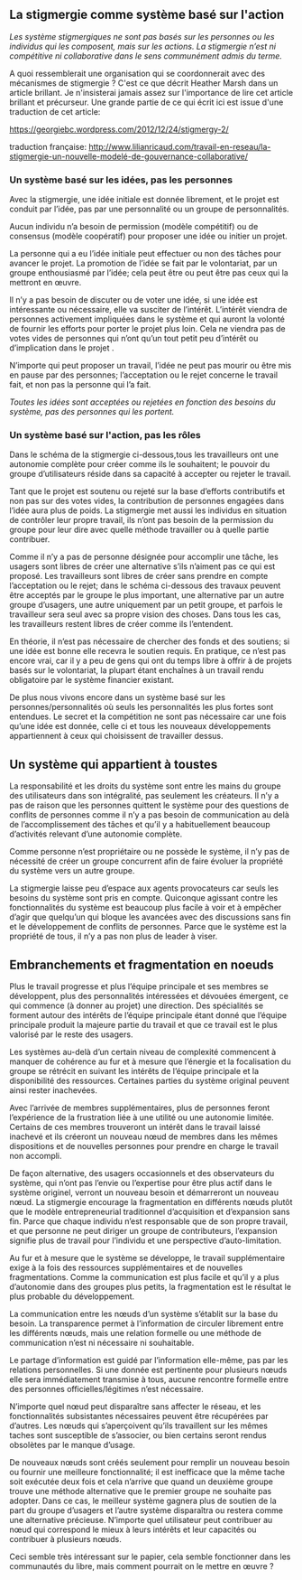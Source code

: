 ## La stigmergie comme système basé sur l'action

*Les système stigmergiques ne sont pas basés sur les personnes ou les individus qui les composent, mais sur les actions. La stigmergie n’est ni compétitive ni collaborative dans le sens communément admis du terme.*

A quoi ressemblerait une organisation qui se coordonnerait avec des mécanismes de stigmergie ? C'est ce que décrit Heather Marsh dans un article brillant. Je n'insisterai jamais assez sur l'importance de lire cet article brillant et précurseur. Une grande partie de ce qui écrit ici est issue d'une traduction de cet article:

https://georgiebc.wordpress.com/2012/12/24/stigmergy-2/

traduction française: http://www.lilianricaud.com/travail-en-reseau/la-stigmergie-un-nouvelle-modelé-de-gouvernance-collaborative/


### Un système basé sur les idées, pas les personnes

Avec la stigmergie, une idée initiale est donnée librement, et le projet est conduit par l’idée, pas par une personnalité ou un groupe de personnalités. 

Aucun individu n’a besoin de permission (modèle compétitif) ou de consensus (modèle coopératif) pour proposer une idée ou initier un projet. 

La personne qui a eu l’idée initiale peut effectuer ou non des tâches pour avancer le projet. La promotion de l’idée se fait par le volontariat, par un groupe enthousiasmé par l’idée; cela peut être ou peut être pas ceux qui la mettront en œuvre. 

Il n’y a pas besoin de discuter ou de voter une idée, si une idée est intéressante ou nécessaire, elle va susciter de l’intérêt. L’intérêt viendra de personnes activement impliquées dans le système et qui auront la volonté de fournir les efforts pour porter le projet plus loin. Cela ne viendra pas de votes vides de personnes qui n’ont qu’un tout petit peu d’intérêt ou d’implication dans le projet . 

N’importe qui peut proposer un travail, l’idée ne peut pas mourir ou être mis en pause par des personnes; l’acceptation ou le rejet concerne le travail fait, et non pas la personne qui l’a fait. 

*Toutes les idées sont acceptées ou rejetées en fonction des besoins du système, pas des personnes qui les portent.*


### Un système basé sur l'action, pas les rôles

Dans le schéma de la stigmergie ci-dessous,tous les travailleurs ont une autonomie complète pour créer comme ils le souhaitent; le pouvoir du groupe d’utilisateurs réside dans sa capacité à accepter ou rejeter le travail.

Tant que le projet est soutenu ou rejeté sur la base d’efforts contributifs et non pas sur des votes vides, la contribution de personnes engagées dans l’idée aura plus de poids. La stigmergie met aussi les individus en situation de contrôler leur propre travail, ils n’ont pas besoin de la permission du groupe pour leur dire avec quelle méthode travailler ou à quelle partie contribuer.

Comme il n’y a pas de personne désignée pour accomplir une tâche, les usagers sont libres de créer une alternative s’ils n’aiment pas ce qui est proposé. Les travailleurs sont libres de créer sans prendre en compte l’acceptation ou le rejet; dans le schéma ci-dessous des travaux peuvent être acceptés par le groupe le plus important, une alternative par un autre groupe d’usagers, une autre uniquement par un petit groupe, et parfois le travailleur sera seul avec sa propre vision des choses. Dans tous les cas, les travailleurs restent libres de créer comme ils l’entendent.

En théorie, il n’est pas nécessaire de chercher des fonds et des soutiens; si une idée est bonne elle recevra le soutien requis. En pratique, ce n’est pas encore vrai, car il y a peu de gens qui ont du temps libre à offrir à de projets basés sur le volontariat, la plupart étant enchaînes à un travail rendu obligatoire par le système financier existant. 

De plus nous vivons encore dans un système basé sur les personnes/personnalités où seuls les personnalités les plus fortes sont entendues. Le secret et la compétition ne sont pas nécessaire car une fois qu’une idée est donnée, celle ci et tous les nouveaux développements appartiennent à ceux qui choisissent de travailler dessus. 

## Un système qui appartient à toustes

La responsabilité et les droits du système sont entre les mains du groupe des utilisateurs dans son intégralité, pas seulement les créateurs. Il n’y a pas de raison que les personnes quittent le système pour des questions de conflits de personnes comme il n’y a pas besoin de communication au delà de l’accomplissement des tâches et qu’il y a habituellement beaucoup d’activités relevant d’une autonomie complète. 

Comme personne n’est propriétaire ou ne possède le système, il n’y pas de nécessité de créer un groupe concurrent afin de faire évoluer la propriété du système vers un autre groupe.

La stigmergie laisse peu d’espace aux agents provocateurs car seuls les besoins du système sont pris en compte. Quiconque agissant contre les fonctionnalités du système est beaucoup plus facile à voir et à empêcher d’agir que quelqu’un qui bloque les avancées avec des discussions sans fin et le développement de conflits de personnes. Parce que le système est la propriété de tous, il n’y a pas non plus de leader à viser.


## Embranchements et fragmentation en noeuds

Plus le travail progresse et plus l’équipe principale et ses membres se développent, plus des personnalités intéressées et dévouées émergent, ce qui commence (à donner au projet) une direction. Des spécialités se forment autour des intérêts de l’équipe principale étant donné que l’équipe principale produit la majeure partie du travail et que ce travail est le plus valorisé par le reste des usagers. 

Les systèmes au-delà d’un certain niveau de complexité commencent à manquer de cohérence au fur et à mesure que l’énergie et la focalisation du groupe se rétrécit en suivant les intérêts de l’équipe principale et la disponibilité des ressources. Certaines parties du système original peuvent ainsi rester inachevées.

Avec l’arrivée de membres supplémentaires, plus de personnes feront l’expérience de la frustration liée à une utilité ou une autonomie limitée. Certains de ces membres trouveront un intérêt dans le travail laissé inachevé et ils créeront un nouveau nœud de membres dans les mêmes dispositions et de nouvelles personnes pour prendre en charge le travail non accompli. 

De façon alternative, des usagers occasionnels et des observateurs du système, qui n’ont pas l’envie ou l’expertise pour être plus actif dans le système originel, verront un nouveau besoin et démarreront un nouveau nœud. La stigmergie encourage la fragmentation en différents nœuds plutôt que le modèle entrepreneurial traditionnel d’acquisition et d’expansion sans fin. Parce que chaque individu n’est responsable que de son propre travail, et que personne ne peut diriger un groupe de contributeurs, l’expansion signifie plus de travail pour l’individu et une perspective d’auto-limitation. 

Au fur et à mesure que le système se développe, le travail supplémentaire exige à la fois des ressources supplémentaires et de nouvelles fragmentations. Comme la communication est plus facile et qu’il y a plus d’autonomie dans des groupes plus petits, la fragmentation est le résultat le plus probable du développement.

La communication entre les nœuds d’un système s’établit sur la base du besoin. La transparence permet à l’information de circuler librement entre les différents nœuds, mais une relation formelle ou une méthode de communication n’est ni nécessaire ni souhaitable. 

Le partage d’information est guidé par l’information elle-même, pas par les relations personnelles. Si une donnée est pertinente pour plusieurs nœuds elle sera immédiatement transmise à tous, aucune rencontre formelle entre des personnes officielles/légitimes n’est nécessaire.

N’importe quel nœud peut disparaître sans affecter le réseau, et les fonctionnalités subsistantes nécessaires peuvent être récupérées par d’autres. Les nœuds qui s’aperçoivent qu’ils travaillent sur les mêmes taches sont susceptible de s’associer, ou bien certains seront rendus obsolètes par le manque d’usage. 

De nouveaux nœuds sont créés seulement pour remplir un nouveau besoin ou fournir une meilleure fonctionnalité; il est inefficace que la même tache soit exécutée deux fois et cela n’arrive que quand un deuxième groupe trouve une méthode alternative que le premier groupe ne souhaite pas adopter. Dans ce cas, le meilleur système gagnera plus de soutien de la part du groupe d’usagers et l’autre système disparaîtra ou restera comme une alternative précieuse. N’importe quel utilisateur peut contribuer au nœud qui correspond le mieux à leurs intérêts et leur capacités ou contribuer à plusieurs nœuds.

Ceci semble très intéressant sur le papier, cela semble fonctionner dans les communautés du libre, mais comment pourrait on le mettre en œuvre ?


